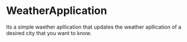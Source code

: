 # WeatherApplication
Its a simple waether apllication that updates the weather apllication of a desired city that you want to know.
